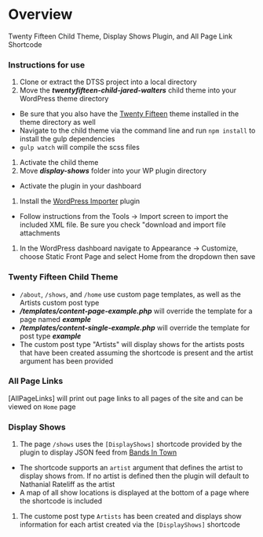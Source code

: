 # Overview
Twenty Fifteen Child Theme, Display Shows Plugin, and All Page Link Shortcode

### Instructions for use
1. Clone or extract the DTSS project into a local directory
2. Move the ***twentyfifteen-child-jared-walters*** child theme into your WordPress theme directory
  * Be sure that you also have the [Twenty Fifteen](https://wordpress.org/themes/twentyfifteen/) theme installed in the theme directory as well
  * Navigate to the child theme via the command line and run `npm install` to install the gulp dependencies
  * `gulp watch` will compile the scss files
1. Activate the child theme
1. Move ***display-shows*** folder into your WP plugin directory
  * Activate the plugin in your dashboard
1. Install the [WordPress Importer](https://wordpress.org/plugins/wordpress-importer/) plugin 
* Follow instructions from the Tools -> Import screen to import the included XML file.  Be sure you check "download and import file attachments
1. In the WordPress dashboard navigate to Appearance -> Customize, choose Static Front Page and select Home from the dropdown then save

### Twenty Fifteen Child Theme
* `/about`, `/shows`, and `/home` use custom page templates, as well as the Artists custom post type
* ***/templates/content-page-example.php*** will override the template for a page named ***example*** 
* ***/templates/content-single-example.php*** will override the template for post type ***example*** 
* The custom post type "Artists" will display shows for the artists posts that have been created assuming the shortcode is present and the artist argument has been provided

### All Page Links
[AllPageLinks] will print out page links to all pages of the site and can be viewed on `Home` page

###  Display Shows
1. The page `/shows` uses the `[DisplayShows]` shortcode provided by the plugin to display JSON feed from [Bands In Town](https://www.bandsintown.com/api/overview)
* The shortcode supports an `artist` argument that defines the artist to display shows from.  If no artist is defined then the plugin will default to Nathanial Rateliff as the artist
* A map of all show locations is displayed at the bottom of a page where the shortcode is included
1. The custome post type `Artists` has been created and displays show information for each artist created via the `[DisplayShows]` shortcode

